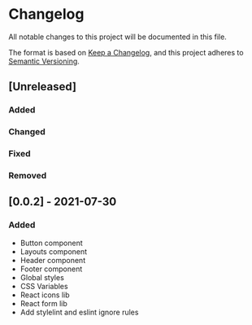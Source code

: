 # Changelog

All notable changes to this project will be documented in this file.

The format is based on [Keep a Changelog](https://keepachangelog.com/en/1.0.0/),
and this project adheres to [Semantic Versioning](https://semver.org/spec/v2.0.0.html).

## [Unreleased]

### Added

### Changed

### Fixed

### Removed

## [0.0.2] - 2021-07-30

### Added

- Button component
- Layouts component
- Header component
- Footer component
- Global styles
- CSS Variables
- React icons lib
- React form lib
- Add stylelint and eslint ignore rules
